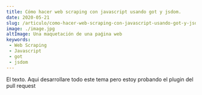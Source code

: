 ```yaml
---
title: Cómo hacer web scraping con javascript usando got y jsdom.
date: 2020-05-21
slug: /articulo/como-hacer-web-scraping-con-javascript-usando-got-y-jsdom
image: ./image.jpg
altImage: Una maquetación de una paǵina web
keywords: 
 - Web Scraping
 - Javascript
 - got
 - jsdom
---
```


El texto. Aqui desarrollare todo este tema pero estoy probando el plugin del pull request